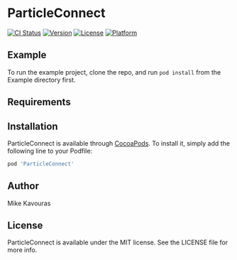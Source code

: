 # ParticleConnect

[![CI Status](http://img.shields.io/travis/d8915d4c64a5f9654c7e3ca0a00fcac82db05acc/ParticleConnect.svg?style=flat)](https://travis-ci.org/d8915d4c64a5f9654c7e3ca0a00fcac82db05acc/ParticleConnect)
[![Version](https://img.shields.io/cocoapods/v/ParticleConnect.svg?style=flat)](http://cocoapods.org/pods/ParticleConnect)
[![License](https://img.shields.io/cocoapods/l/ParticleConnect.svg?style=flat)](http://cocoapods.org/pods/ParticleConnect)
[![Platform](https://img.shields.io/cocoapods/p/ParticleConnect.svg?style=flat)](http://cocoapods.org/pods/ParticleConnect)

## Example

To run the example project, clone the repo, and run `pod install` from the Example directory first.

## Requirements

## Installation

ParticleConnect is available through [CocoaPods](http://cocoapods.org). To install
it, simply add the following line to your Podfile:

```ruby
pod 'ParticleConnect'
```

## Author

Mike Kavouras

## License

ParticleConnect is available under the MIT license. See the LICENSE file for more info.
